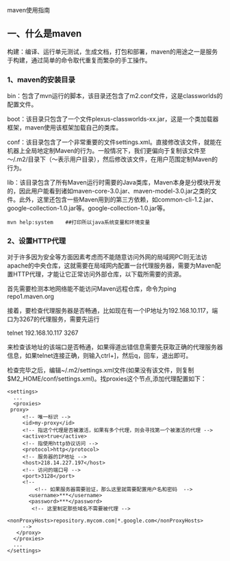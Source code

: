 maven使用指南

## 一、什么是maven

构建：编译、运行单元测试，生成文档，打包和部署，maven的用途之一是服务于构建，通过简单的命令取代重复而繁杂的手工操作。

### 1、maven的安装目录

bin：包含了mvn运行的脚本，该目录还包含了m2.conf文件，这是classworlds的配置文件。

boot：该目录只包含了一个文件plexus-classworlds-xx.jar，这是一个类加载器框架，maven使用该框架加载自己的类库。

conf：该目录包含了一个非常重要的文件settings.xml。直接修改该文件，就能在机器上全局地定制Maven的行为。一般情况下，我们更偏向于复制该文件至～/.m2/目录下（～表示用户目录），然后修改该文件，在用户范围定制Maven的行为。

lib：该目录包含了所有Maven运行时需要的Java类库，Maven本身是分模块开发的，因此用户能看到诸如maven-core-3.0.jar、maven-model-3.0.jar之类的文件。此外，这里还包含一些Maven用到的第三方依赖，如common-cli-1.2.jar、google-collection-1.0.jar等。google-collection-1.0.jar等。

```
mvn help:system    ##打印所以java系统变量和环境变量
```

### 2、设置HTTP代理

对于许多因为安全等方面因素考虑而不能随意访问外网的局域网PC则无法访apache的中央仓库，这就需要在局域网内配置一台代理服务器，需要为Maven配置HTTP代理，才能让它正常访问外部仓库，以下载所需要的资源。

首先需要检测本地网络能不能访问Maven远程仓库，命令为ping repo1.maven.org

接着，要检查代理服务器是否畅通，比如现在有一个IP地址为192.168.10.117，端口为3267的代理服务，需要先运行

telnet  192.168.10.117 3267

来检查该地址的该端口是否畅通，如果得道出错信息需要先获取正确的代理服务器信息，如果telnet连接正确，则输入ctrl+]，然后q，回车，退出即可。

检查完毕之后，编辑~/.m2/settings.xml文件(如果没有该文件，则复制$M2_HOME/conf/settings.xml)。找proxies这个节点,添加代理配置如下：

```
<settings>
  ...
  <proxies>
 proxy>
     <!-- 唯一标识 -->
     <id>my-proxy</id>
     <!-- 指这个代理是否被激活，如果有多个代理，则会寻找第一个被激活的代理 -->
     <active>true</active>
     <!-- 指使用http协议访问 -->
     <protocol>http</protocol>
     <!-- 服务器的IP地址 -->
     <host>218.14.227.197</host>
     <!-- 访问的端口号 -->
     <port>3128</port>
     <!--
         <!-- 如果服务器需要验证，那么这里就需要配置用户名和密码  -->
       <username>***</username>
       <password>***</password>
        <!-- 这里制定那些域名不需要被代理 -->
       <nonProxyHosts>repository.mycom.com|*.google.com</nonProxyHosts>
     -->
   </proxy>	
  </proxies>
  ...
</settings>
```

